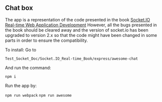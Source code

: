 ## Chat box

The app is a representation of the code presented in the book [Socket.IO Real-time Web Application Development](https://www.amazon.com.au/Socket-io-Real-time-Web-Application-Development-ebook/dp/B00B97Y4BY)
However, all the bugs presented in the book should be cleared away and the version of socket.io has been upgraded to version 2.x so that the code might have been changed in some parts in order to ensure the compatibility.

To install: Go to 

`Test_Socket_Doc/Socket.IO_Real-time_Book/express/awesome-chat`

And run the command: 

`npm i`

Run the app by:

`npm run webpack`
`npm run awesome`

